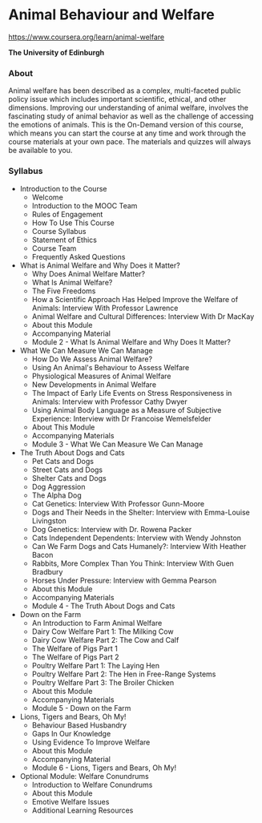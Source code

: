 # Animal Behaviour and Welfare

https://www.coursera.org/learn/animal-welfare

**The University of Edinburgh**

### About

Animal welfare has been described as a complex, multi-faceted public policy issue which includes important scientific, ethical, and other dimensions. Improving our understanding of  animal welfare, involves the fascinating study of animal behavior as well as the challenge of accessing the emotions of animals. This is the On-Demand version of this course, which means you can start the course at any time and work through the course materials at your own pace. The materials and quizzes will always be available to you. 

### Syllabus

- Introduction to the Course
  - Welcome
  - Introduction to the MOOC Team
  - Rules of Engagement
  - How To Use This Course
  - Course Syllabus
  - Statement of Ethics
  - Course Team
  - Frequently Asked Questions
- What is Animal Welfare and Why Does it Matter?
  - Why Does Animal Welfare Matter?
  - What Is Animal Welfare?
  - The Five Freedoms
  - How a Scientific Approach Has Helped Improve the Welfare of Animals: Interview With Professor Lawrence
  - Animal Welfare and Cultural Differences: Interview With Dr MacKay
  - About this Module
  - Accompanying Material
  - Module 2 - What Is Animal Welfare and Why Does It Matter?
- What We Can Measure We Can Manage
  - How Do We Assess Animal Welfare?
  - Using An Animal's Behaviour to Assess Welfare
  - Physiological Measures of Animal Welfare
  - New Developments in Animal Welfare
  - The Impact of Early Life Events on Stress Responsiveness in Animals: Interview with Professor Cathy Dwyer
  - Using Animal Body Language as a Measure of Subjective Experience: Interview with Dr Francoise Wemelsfelder
  - About This Module
  - Accompanying Materials
  - Module 3 - What We Can Measure We Can Manage
- The Truth About Dogs and Cats
  - Pet Cats and Dogs
  - Street Cats and Dogs
  - Shelter Cats and Dogs
  - Dog Aggression
  - The Alpha Dog
  - Cat Genetics: Interview With Professor Gunn-Moore
  - Dogs and Their Needs in the Shelter: Interview with Emma-Louise Livingston
  - Dog Genetics: Interview with Dr. Rowena Packer
  - Cats Independent Dependents: Interview with Wendy Johnston
  - Can We Farm Dogs and Cats Humanely?: Interview With Heather Bacon
  - Rabbits, More Complex Than You Think: Interview With Guen Bradbury
  - Horses Under Pressure: Interview with Gemma Pearson
  - About this Module
  - Accompanying Materials
  - Module 4 - The Truth About Dogs and Cats
- Down on the Farm
  - An Introduction to Farm Animal Welfare
  - Dairy Cow Welfare Part 1: The Milking Cow
  - Dairy Cow Welfare Part 2: The Cow and Calf
  - The Welfare of Pigs Part 1
  - The Welfare of Pigs Part 2
  - Poultry Welfare Part 1: The Laying Hen
  - Poultry Welfare Part 2: The Hen in Free-Range Systems
  - Poultry Welfare Part 3: The Broiler Chicken
  - About this Module
  - Accompanying Materials
  - Module 5 - Down on the Farm
- Lions, Tigers and Bears, Oh My!
  - Behaviour Based Husbandry
  - Gaps In Our Knowledge
  - Using Evidence To Improve Welfare
  - About this Module
  - Accompanying Material
  - Module 6 - Lions, Tigers and Bears, Oh My!
- Optional Module: Welfare Conundrums
  - Introduction to Welfare Conundrums
  - About this Module
  - Emotive Welfare Issues
  - Additional Learning Resources

